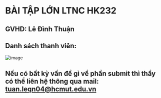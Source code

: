 # BÀI TẬP LỚN LTNC HK232
## GVHD: Lê Đình Thuận 
## Danh sách thanh viên:
![image](https://github.com/tuanleqn/car-management-system-project/assets/122220444/97aed57a-54d7-4ead-8700-ad54d207d3a2)
## Nếu có bất kỳ vấn đề gì về phần submit thì thầy có thể liên hệ thông qua mail: tuan.leqn04@hcmut.edu.vn
